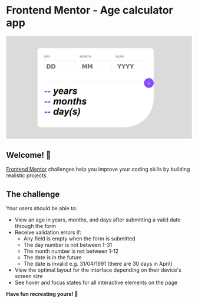 # Frontend Mentor - Age calculator app

![Design preview for the Age calculator app coding challenge](./design/my-screenshot.png)

## Welcome! 👋

[Frontend Mentor](https://www.frontendmentor.io) challenges help you improve your coding skills by building realistic projects.

## The challenge

Your users should be able to:

- View an age in years, months, and days after submitting a valid date through the form
- Receive validation errors if:
  - Any field is empty when the form is submitted
  - The day number is not between 1-31
  - The month number is not between 1-12
  - The date is in the future
  - The date is invalid e.g. 31/04/1991 (there are 30 days in April)
- View the optimal layout for the interface depending on their device's screen size
- See hover and focus states for all interactive elements on the page

**Have fun recreating yours!** 🚀

